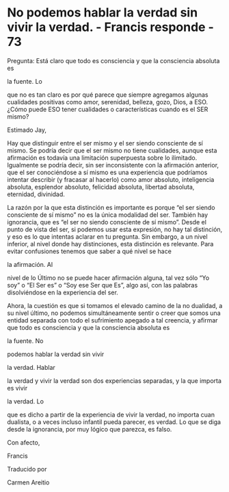 # No podemos hablar la verdad sin vivir la verdad. - Francis responde - 73

Pregunta: Está claro que todo es consciencia y que la consciencia absoluta es

la fuente. Lo

que no es tan claro es por qué parece que siempre agregamos algunas cualidades positivas como amor, serenidad, belleza, gozo, Dios, a ESO. ¿Cómo puede ESO tener cualidades o características cuando es el SER mismo?

Estimado Jay,

Hay que distinguir entre el ser mismo y el ser siendo consciente de sí mismo. Se podría decir que el ser mismo no tiene cualidades, aunque esta afirmación es todavía una limitación superpuesta sobre lo ilimitado. Igualmente se podría decir, sin ser inconsistente con la afirmación anterior, que el ser conociéndose a sí mismo es una experiencia que podríamos intentar describir (y fracasar al hacerlo) como amor absoluto, inteligencia absoluta, esplendor absoluto, felicidad absoluta, libertad absoluta, eternidad, divinidad.

La razón por la que esta distinción es importante es porque “el ser siendo consciente de sí mismo” no es la única modalidad del ser. También hay ignorancia, que es “el ser no siendo consciente de sí mismo”. Desde el punto de vista del ser, si podemos usar esta expresión, no hay tal distinción, y eso es lo que intentas aclarar en tu pregunta. Sin embargo, a un nivel inferior, al nivel donde hay distinciones, esta distinción es relevante. Para evitar confusiones tenemos que saber a qué nivel se hace

la afirmación. Al

nivel de lo Último no se puede hacer afirmación alguna, tal vez sólo “Yo soy” o “El Ser es” o “Soy ese Ser que Es”, algo así, con las palabras disolviéndose en la experiencia del ser.

Ahora, la cuestión es que si tomamos el elevado camino de la no dualidad, a su nivel último, no podemos simultáneamente sentir o creer que somos una entidad separada con todo el sufrimiento apegado a tal creencia, y afirmar que todo es consciencia y que la consciencia absoluta es

la fuente. No

podemos hablar la verdad sin vivir

la verdad. Hablar

la verdad y vivir la verdad son dos experiencias separadas, y la que importa es vivir

la verdad. Lo

que es dicho a partir de la experiencia de vivir la verdad, no importa cuan dualista, o a veces incluso infantil pueda parecer, es verdad. Lo que se diga desde la ignorancia, por muy lógico que parezca, es falso.

Con afecto,

Francis

Traducido por

Carmen Areitio

